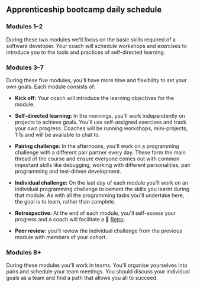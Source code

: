 ## Apprenticeship bootcamp daily schedule

### Modules 1–2

During these two modules we'll focus on the basic skills required of a software
developer. Your coach will schedule workshops and exercises to introduce you to
the tools and practices of self-directed learning.

### Modules 3–7

During these five modules, you'll have more time and flexibility to set your own
goals. Each module consists of:

* **Kick off:** Your coach will introduce the learning objectives for the
module.

* **Self-directed learning:** In the mornings, you'll work independently on
projects to achieve goals. You'll use self-assigned exercises and track your own
progress. Coaches will be running workshops, mini-projects, 1:1s and will be
available to chat to.

* **Pairing challenge:** In the afternoons, you'll work on a programming
challenge with a different pair partner every day. These form the main thread of
the course and ensure everyone comes out with common important skills like
debugging, working with different personalities, pair programming and
test-driven development.

* **Individual challenge:** On the last day of each module you'll work on an
individual programming challenge to cement the skills you learnt during that
module. As with all the programming tasks you'll undertake here, the goal is to
learn, rather than complete.

* **Retrospective:** At the end of each module, you'll self-assess your progress
and a coach will facilitate a :pill: [Retro](../pills/student_retrospective.md).

* **Peer review:** you'll review the individual challenge from the previous
module with members of your cohort.

### Modules 8+

During these modules you'll work in teams. You'll organise yourselves into pairs
and schedule your team meetings. You should discuss your individual goals as a
team and find a path that allows you all to succeed.


